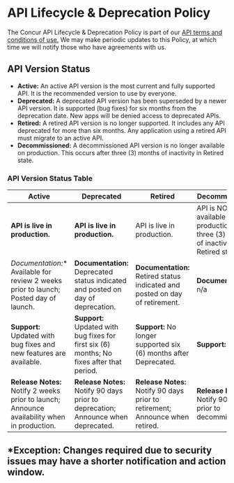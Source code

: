 

# API Lifecycle & Deprecation Policy
The Concur API Lifecycle & Deprecation Policy is part of our [API terms and conditions of use.](/Terms-of-Use.html) We may make periodic updates to this Policy, at which time we will notify those who have agreements with us.

## API Version Status  

* **Active:** An active API version is the most current and fully supported API. It is the recommended version to use by everyone.
* **Deprecated:** A deprecated API version has been superseded by a newer API version. It is supported (bug fixes) for six months from the deprecation date. New apps will be denied access to deprecated APIs.
* **Retired:** A retired API version is no longer supported. It includes any API deprecated for more than six months. Any application using a retired API must migrate to an active API.
* **Decommissioned:** A decommissioned API version is no longer available on production. This occurs after three (3) months of inactivity in Retired state.

### API Version Status Table

Active | Deprecated | Retired | Decommissioned
-----|------|-------- | ------
**API is live in production.** | **API is live in production.** | API is live in production. | API is NOT available in production after three (3) months of inactivity in Retired status.
**Documentation*:** Available for review 2 weeks prior to launch; Posted day of launch. | **Documentation:** Deprecated status indicated and posted on day of deprecation. | **Documentation:** Retired status indicated and posted on day of retirement. | **Documentation:** n/a
**Support:** Updated with bug fixes and new features are available. | **Support:** Updated with bug fixes for first six (6) months; No fixes after that period. | **Support:** No longer supported six (6) months after Deprecated. | **Support:** None.
**Release Notes:** Notify 2 weeks prior to launch; Announce availability when in production. | **Release Notes:** Notify 90 days prior to deprecation; Announce when deprecated. | **Release Notes:** Notify 90 days prior to retirement; Announce when retired. | **Release Notes:** Notify 90 days prior to decommissioning.

## *Exception: Changes required due to security issues may have a shorter notification and action window.  


